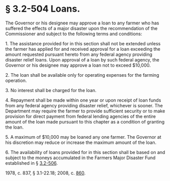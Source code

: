 # § 3.2-504 Loans.

<p>The Governor or his designee may approve a loan to any farmer who has suffered the effects of a major disaster upon the recommendation of the Commissioner and subject to the following terms and conditions:</p><p>1. The assistance provided for in this section shall not be extended unless the farmer has applied for and received approval for a loan exceeding the amount requested pursuant hereto from any federal agency providing disaster relief loans. Upon approval of a loan by such federal agency, the Governor or his designee may approve a loan not to exceed $10,000.</p><p>2. The loan shall be available only for operating expenses for the farming operation.</p><p>3. No interest shall be charged for the loan.</p><p>4. Repayment shall be made within one year or upon receipt of loan funds from any federal agency providing disaster relief, whichever is sooner. The Department may require the farmer to provide sufficient security or to make provision for direct payment from federal lending agencies of the entire amount of the loan made pursuant to this chapter as a condition of granting the loan.</p><p>5. A maximum of $10,000 may be loaned any one farmer. The Governor at his discretion may reduce or increase the maximum amount of the loan.</p><p>6. The availability of loans provided for in this section shall be based on and subject to the moneys accumulated in the Farmers Major Disaster Fund established in § <a href='http://law.lis.virginia.gov/vacode/3.2-506/'>3.2-506</a>.</p><p>1978, c. 837, § 3.1-22.18; 2008, c. <a href='http://lis.virginia.gov/cgi-bin/legp604.exe?081+ful+CHAP0860'>860</a>.</p>